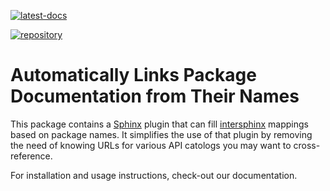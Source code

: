 <!--
SPDX-FileCopyrightText: Copyright © 2022 Idiap Research Institute <contact@idiap.ch>

SPDX-License-Identifier: BSD-3-Clause
-->

[![latest-docs](https://img.shields.io/badge/docs-latest-orange)](https://auto-intersphinx.readthedocs.io/en/latest/)
<!-- [![build](https://TODO/idiap/auto-intersphinx/badges/main/pipeline.svg)](https://github.com/idiap/auto-intersphinx/actions) -->
<!-- [![coverage](https://TODO/idiap/auto-intersphinx/badges/main/coverage.svg)](https://www.idiap.ch/software/biosignal/docs/software/auto-intersphinx/main/coverage/index.html) -->
[![repository](https://img.shields.io/badge/github-project-darkblue)](https://github.com/idiap/auto-intersphinx)

# Automatically Links Package Documentation from Their Names

This package contains a [Sphinx](https://www.sphinx-doc.org/) plugin that can
fill
[intersphinx](https://www.sphinx-doc.org/en/main/usage/extensions/intersphinx.html)
mappings based on package names.  It simplifies the use of that plugin by
removing the need of knowing URLs for various API catologs you may want to
cross-reference.

For installation and usage instructions, check-out our documentation.
